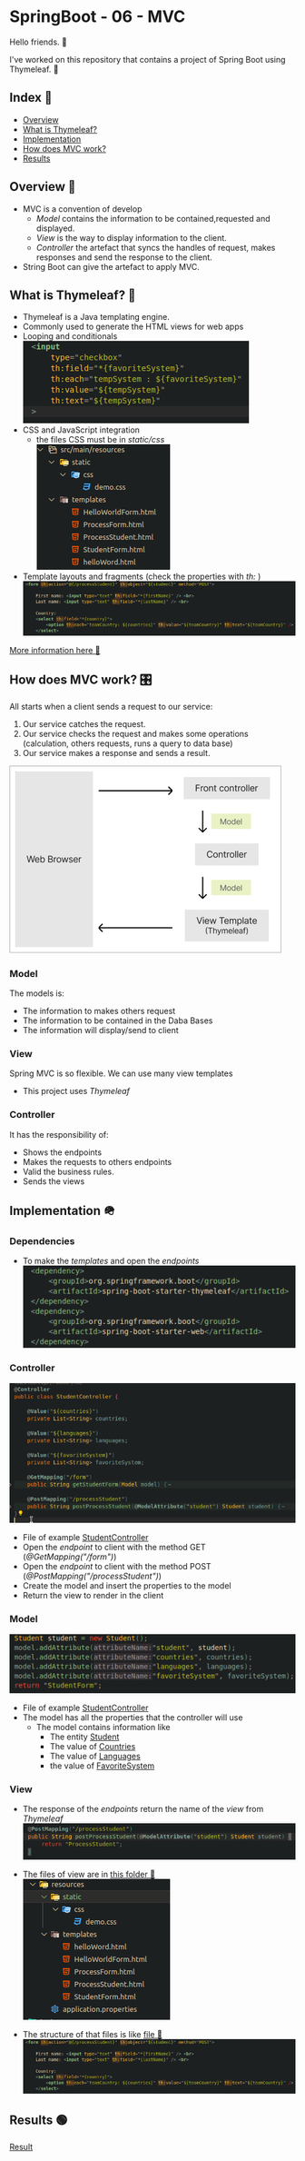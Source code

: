 # SpringBoot - 06 - MVC

Hello friends. 👋

I've worked on this repository that contains a project of Spring Boot using Thymeleaf. 🍃



## Index 🚀
- [Overview](#overview-)
- [What is Thymeleaf?](#what-is-thymeleaf-)
- [Implementation](#implementation-)
- [How does MVC work?](#how-does-mvc-work-️)
- [Results](#results-)



## Overview 👀
- MVC is a convention of develop
    - *Model* contains the information to be contained,requested and displayed.
    - *View* is the way to display information to the client.
    - *Controller* the artefact that syncs the handles of request, makes  responses and send the response to the client.
- String Boot can give the artefact to apply MVC.



## What is Thymeleaf? 🍃

- Thymeleaf is a Java templating engine.
- Commonly used to generate the HTML views for web apps
- Looping and conditionals ![alt text](<DOCS_TO_RUN/images/image.png>)
- CSS and JavaScript integration
    - the files CSS must be in *static/css*
![alt text](<DOCS_TO_RUN/images/image-2.png>)
- Template layouts and fragments (check the properties with *th:* ) ![alt text](<DOCS_TO_RUN/images/image-1.png>)

[More information here 🔗](https://www.thymeleaf.org/)



## How does MVC work? 🎛️

All starts when a client sends a request to our service:
1. Our service catches the request.
2. Our service checks the request and makes some operations (calculation, others requests, runs a query to data base)
3. Our service makes a response and sends a result.

![alt text](<DOCS_TO_RUN/images/Frame 9 (1).png>)

### Model
The models is:
- The information to makes others request
- The information to be contained in the Daba Bases
- The information will display/send to client

### View
Spring MVC is so flexible. We can use many view templates
- This project uses *Thymeleaf*

### Controller
It has the responsibility of:
- Shows the endpoints
- Makes the requests to others endpoints
- Valid the business rules.
- Sends the views



## Implementation 🪖

### Dependencies
 - To make the *templates* and open the *endpoints*
 ![alt text](<DOCS_TO_RUN/images/image-3.png>)

### Controller
![alt text](<DOCS_TO_RUN/images/image-200.png>)
 - File of example [StudentController](src/main/java/com/jcarloshg/mvc/DemoController/StudentController.java)
 - Open the *endpoint* to client with the method GET (*@GetMapping("/form")*)
 - Open the *endpoint* to client with the method POST (*@PostMapping("/processStudent")*)
 - Create the model and insert the properties to the model
 - Return the view to render in the client

### Model
![alt text](<DOCS_TO_RUN/images/image-100.png>)
- File of example [StudentController](src/main/java/com/jcarloshg/mvc/DemoController/StudentController.java)
- The model has all the properties that the controller will use
    - The model contains information like
        - The entity [Student](src/main/java/com/jcarloshg/mvc/model/Student.java)
        - The value of [Countries](src/main/resources/application.properties)
        - The value of [Languages](src/main/resources/application.properties)
        - the value of [FavoriteSystem](src/main/resources/application.properties)

### View
- The response of the *endpoints* return the name of the *view* from *Thymeleaf* ![alt text](<DOCS_TO_RUN/images/image-300.png>)

- The files of view are in [this folder 📁](src/main/resources) ![alt text](<DOCS_TO_RUN/images/image-400.png>)
- The structure of that files is like [file 🍁](src/main/resources/templates/StudentForm.html) ![alt text](<DOCS_TO_RUN/images/image-1.png>)



## Results 🟢
[Result](https://github.com/user-attachments/assets/c527f82d-7fa8-4c73-8e9a-f8a92bfc9542)

